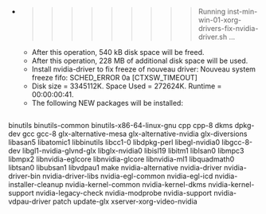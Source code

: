 * >>>>>>>>> Running inst-min-win-01-xorg-drivers-fix-nvidia-driver.sh ...
  * After this operation, 540 kB disk space will be freed.
  * After this operation, 228 MB of additional disk space will be used.
  * Install nvidia-driver to fix freeze of nouveau driver: Nouveau system freeze fifo: SCHED_ERROR 0a [CTXSW_TIMEOUT]
  * Disk size = 3345112K. Space Used = 272624K. Runtime = 00:00:00:41.
  * The following NEW packages will be installed:
  ```bash
binutils binutils-common binutils-x86-64-linux-gnu cpp cpp-8
dkms dpkg-dev gcc gcc-8 glx-alternative-mesa
glx-alternative-nvidia glx-diversions libasan5 libatomic1 libbinutils
libcc1-0 libdpkg-perl libegl-nvidia0 libgcc-8-dev libgl1-nvidia-glvnd-glx
libglx-nvidia0 libisl19 libitm1 liblsan0 libmpc3
libmpx2 libnvidia-eglcore libnvidia-glcore libnvidia-ml1 libquadmath0
libtsan0 libubsan1 libvdpau1 make nvidia-alternative
nvidia-driver nvidia-driver-bin nvidia-driver-libs nvidia-egl-common nvidia-egl-icd
nvidia-installer-cleanup nvidia-kernel-common nvidia-kernel-dkms nvidia-kernel-support nvidia-legacy-check
nvidia-modprobe nvidia-support nvidia-vdpau-driver patch update-glx
xserver-xorg-video-nvidia
  ```
